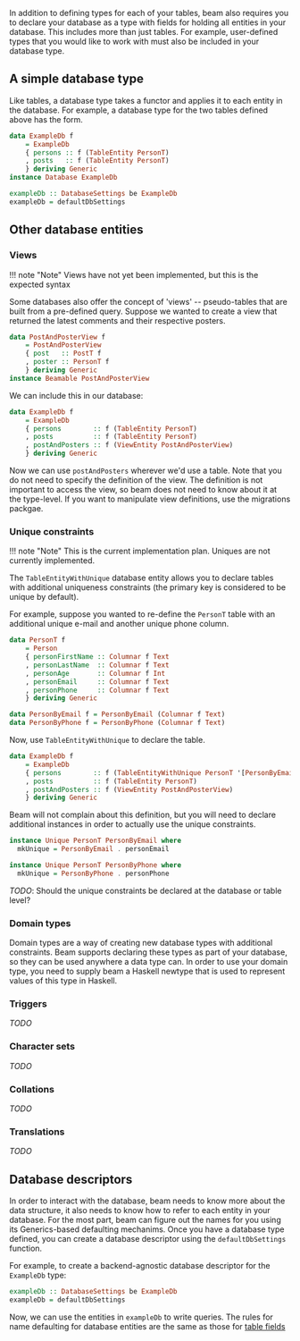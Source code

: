 In addition to defining types for each of your tables, beam also
requires you to declare your database as a type with fields for
holding all entities in your database. This includes more than just
tables. For example, user-defined types that you would like to work
with must also be included in your database type.

## A simple database type

Like tables, a database type takes a functor and applies it to each
entity in the database. For example, a database type for the two
tables defined above has the form.

```haskell
data ExampleDb f
    = ExampleDb
    { persons :: f (TableEntity PersonT)
    , posts   :: f (TableEntity PersonT)
    } deriving Generic
instance Database ExampleDb

exampleDb :: DatabaseSettings be ExampleDb
exampleDb = defaultDbSettings
```

## Other database entities

### Views

!!! note "Note"
    Views have not yet been implemented, but this is the expected syntax

Some databases also offer the concept of 'views' -- pseudo-tables that
are built from a pre-defined query. Suppose we wanted to create a view
that returned the latest comments and their respective posters.

```haskell
data PostAndPosterView f
    = PostAndPosterView
    { post   :: PostT f
    , poster :: PersonT f
    } deriving Generic
instance Beamable PostAndPosterView
```

We can include this in our database:

```haskell
data ExampleDb f
    = ExampleDb
    { persons        :: f (TableEntity PersonT)
    , posts          :: f (TableEntity PersonT)
    , postAndPosters :: f (ViewEntity PostAndPosterView)
    } deriving Generic
```

Now we can use `postAndPosters` wherever we'd use a table. Note that you do not
need to specify the definition of the view. The definition is not important to
access the view, so beam does not need to know about it at the type-level. If
you want to manipulate view definitions, use the migrations packgae.

### Unique constraints

!!! note "Note"
    This is the current implementation plan. Uniques are not currently implemented.

The `TableEntityWithUnique` database entity allows you to declare
tables with additional uniqueness constraints (the primary key is
considered to be unique by default).

For example, suppose you wanted to re-define the `PersonT` table with
an additional unique e-mail and another unique phone column.

```haskell
data PersonT f
    = Person
    { personFirstName :: Columnar f Text
    , personLastName  :: Columnar f Text
    , personAge       :: Columnar f Int
    , personEmail     :: Columnar f Text
    , personPhone     :: Columnar f Text
    } deriving Generic

data PersonByEmail f = PersonByEmail (Columnar f Text)
data PersonByPhone f = PersonByPhone (Columnar f Text)
```

Now, use `TableEntityWithUnique` to declare the table.

```haskell
data ExampleDb f
    = ExampleDb
    { persons        :: f (TableEntityWithUnique PersonT '[PersonByEmail, PersonByPhone])
    , posts          :: f (TableEntity PersonT)
    , postAndPosters :: f (ViewEntity PostAndPosterView)
    } deriving Generic
```

Beam will not complain about this definition, but you will need to
declare additional instances in order to actually use the unique
constraints.

```haskell
instance Unique PersonT PersonByEmail where
  mkUnique = PersonByEmail . personEmail

instance Unique PersonT PersonByPhone where
  mkUnique = PersonByPhone . personPhone
```

*TODO*: Should the unique constraints be declared at the database or table level?

### Domain types

Domain types are a way of creating new database types with additional
constraints. Beam supports declaring these types as part of your
database, so they can be used anywhere a data type can. In order to
use your domain type, you need to supply beam a Haskell newtype that
is used to represent values of this type in Haskell.

### Triggers

*TODO*

### Character sets

*TODO*

### Collations

*TODO*

### Translations

*TODO*

## Database descriptors

In order to interact with the database, beam needs to know more about
the data structure, it also needs to know how to refer to each entity
in your database. For the most part, beam can figure out the names for
you using its Generics-based defaulting mechanims. Once you have a
database type defined, you can create a database descriptor using the
`defaultDbSettings` function.

For example, to create a backend-agnostic database descriptor for the
`ExampleDb` type:

```haskell
exampleDb :: DatabaseSettings be ExampleDb
exampleDb = defaultDbSettings
```

Now, we can use the entities in `exampleDb` to write queries. The
rules for name defaulting for database entities are the same as those
for [table fields](models.md#defaults)
